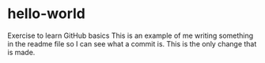 # hello-world
Exercise to learn GitHub basics
This is an example of me writing something in the readme file so I can see what a commit is.  This is the only change that is made.

